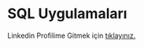 # SQL Uygulamaları

Linkedin Profilime Gitmek için [tıklayınız.]([url](https://www.linkedin.com/in/ibrahim-turkyilmaz-68a188253/)https://www.linkedin.com/in/ibrahim-turkyilmaz-68a188253/)
